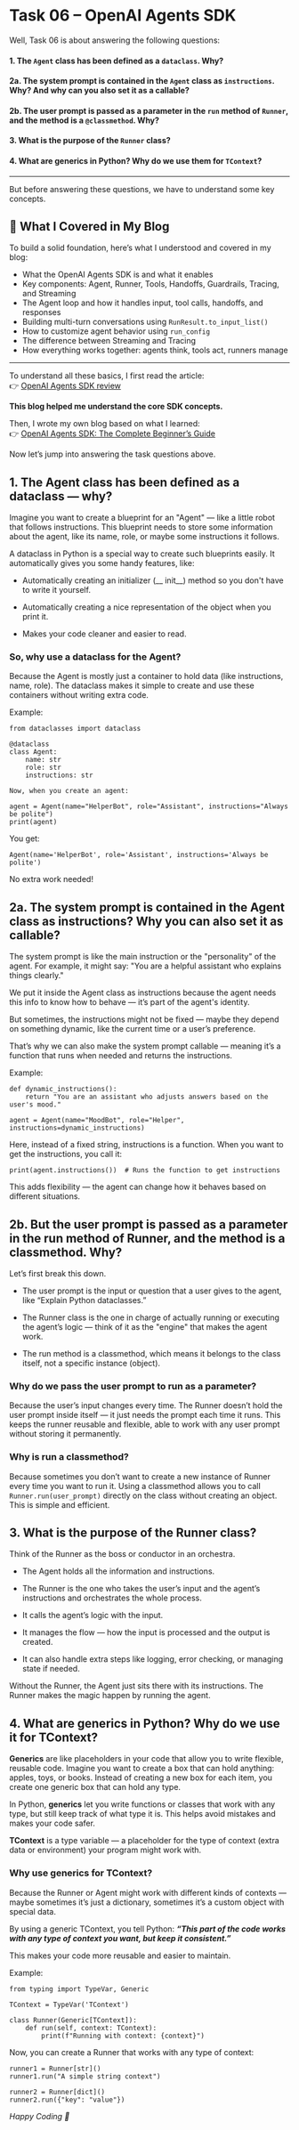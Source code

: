 # Task 06 – OpenAI Agents SDK

Well, Task 06 is about answering the following questions:

#### 1. The `Agent` class has been defined as a `dataclass`. Why?

#### 2a. The system prompt is contained in the `Agent` class as `instructions`. Why? And why can you also set it as a callable?

#### 2b. The user prompt is passed as a parameter in the `run` method of `Runner`, and the method is a `@classmethod`. Why?

#### 3. What is the purpose of the `Runner` class?

#### 4. What are generics in Python? Why do we use them for `TContext`?

---

But before answering these questions, we have to understand some key concepts.

## 📘 What I Covered in My Blog

To build a solid foundation, here’s what I understood and covered in my blog:

- What the OpenAI Agents SDK is and what it enables
- Key components: Agent, Runner, Tools, Handoffs, Guardrails, Tracing, and Streaming
- The Agent loop and how it handles input, tool calls, handoffs, and responses
- Building multi-turn conversations using `RunResult.to_input_list()`
- How to customize agent behavior using `run_config`
- The difference between Streaming and Tracing
- How everything works together: agents think, tools act, runners manage

---

To understand all these basics, I first read the article:  
👉 [OpenAI Agents SDK review](https://medium.com/@danushidk507/openai-agents-sdk-ii-15a11d48e718)

**This blog helped me understand the core SDK concepts.**

Then, I wrote my own blog based on what I learned:  
👉 [OpenAI Agents SDK: The Complete Beginner’s Guide](https://medium.com/@fizarafakat/openai-agents-sdk-the-complete-beginners-guide-ba531871c9b2)

Now let’s jump into answering the task questions above.


## 1. The Agent class has been defined as a dataclass — why?

Imagine you want to create a blueprint for an "Agent" — like a little robot that follows instructions. This blueprint needs to store some information about the agent, like its name, role, or maybe some instructions it follows.

A dataclass in Python is a special way to create such blueprints easily. It automatically gives you some handy features, like:

- Automatically creating an initializer (__ init__) method so you don't have to write it yourself.

- Automatically creating a nice representation of the object when you print it.

- Makes your code cleaner and easier to read.

### So, why use a dataclass for the Agent?

Because the Agent is mostly just a container to hold data (like instructions, name, role). The dataclass makes it simple to create and use these containers without writing extra code.

Example:

    from dataclasses import dataclass

    @dataclass
    class Agent:
        name: str
        role: str
        instructions: str

    Now, when you create an agent:

    agent = Agent(name="HelperBot", role="Assistant", instructions="Always be polite")
    print(agent)

You get:

`Agent(name='HelperBot', role='Assistant', instructions='Always be polite')`

No extra work needed!

## 2a. The system prompt is contained in the Agent class as instructions? Why you can also set it as callable?

The system prompt is like the main instruction or the "personality" of the agent. For example, it might say: "You are a helpful assistant who explains things clearly."

We put it inside the Agent class as instructions because the agent needs this info to know how to behave — it’s part of the agent's identity.

But sometimes, the instructions might not be fixed — maybe they depend on something dynamic, like the current time or a user’s preference.

That’s why we can also make the system prompt callable — meaning it’s a function that runs when needed and returns the instructions.

Example:

    def dynamic_instructions():
        return "You are an assistant who adjusts answers based on the user's mood."

    agent = Agent(name="MoodBot", role="Helper", instructions=dynamic_instructions)

Here, instead of a fixed string, instructions is a function. When you want to get the instructions, you call it:

`print(agent.instructions())  # Runs the function to get instructions`

This adds flexibility — the agent can change how it behaves based on different situations.

## 2b. But the user prompt is passed as a parameter in the run method of Runner, and the method is a classmethod. Why?

Let’s first break this down.

- The user prompt is the input or question that a user gives to the agent, like “Explain Python dataclasses.”

- The Runner class is the one in charge of actually running or executing the agent’s logic — think of it as the "engine" that makes the agent work.

- The run method is a classmethod, which means it belongs to the class itself, not a specific instance (object).

### Why do we pass the user prompt to run as a parameter?

Because the user’s input changes every time. The Runner doesn’t hold the user prompt inside itself — it just needs the prompt each time it runs. This keeps the runner reusable and flexible, able to work with any user prompt without storing it permanently.

### Why is run a classmethod?

Because sometimes you don’t want to create a new instance of Runner every time you want to run it. Using a classmethod allows you to call `Runner.run(user_prompt)` directly on the class without creating an object. This is simple and efficient.

## 3. What is the purpose of the Runner class?

Think of the Runner as the boss or conductor in an orchestra.

- The Agent holds all the information and instructions.

- The Runner is the one who takes the user’s input and the agent’s instructions and orchestrates the whole process.

- It calls the agent’s logic with the input.

- It manages the flow — how the input is processed and the output is created.

- It can also handle extra steps like logging, error checking, or managing state if needed.

Without the Runner, the Agent just sits there with its instructions. The Runner makes the magic happen by running the agent.

## 4. What are generics in Python? Why do we use it for TContext?

**Generics** are like placeholders in your code that allow you to write flexible, reusable code. Imagine you want to create a box that can hold anything: apples, toys, or books. Instead of creating a new box for each item, you create one generic box that can hold any type.

In Python, **generics** let you write functions or classes that work with any type, but still keep track of what type it is. This helps avoid mistakes and makes your code safer.

**TContext** is a type variable — a placeholder for the type of context (extra data or environment) your program might work with.

### Why use generics for TContext?

Because the Runner or Agent might work with different kinds of contexts — maybe sometimes it’s just a dictionary, sometimes it’s a custom object with special data.

By using a generic TContext, you tell Python:
_**“This part of the code works with any type of context you want, but keep it consistent.”**_

This makes your code more reusable and easier to maintain.

Example:

    from typing import TypeVar, Generic

    TContext = TypeVar('TContext')

    class Runner(Generic[TContext]):
        def run(self, context: TContext):
            print(f"Running with context: {context}")

Now, you can create a Runner that works with any type of context:

    runner1 = Runner[str]()
    runner1.run("A simple string context")

    runner2 = Runner[dict]()
    runner2.run({"key": "value"})



_Happy Coding 🌸_